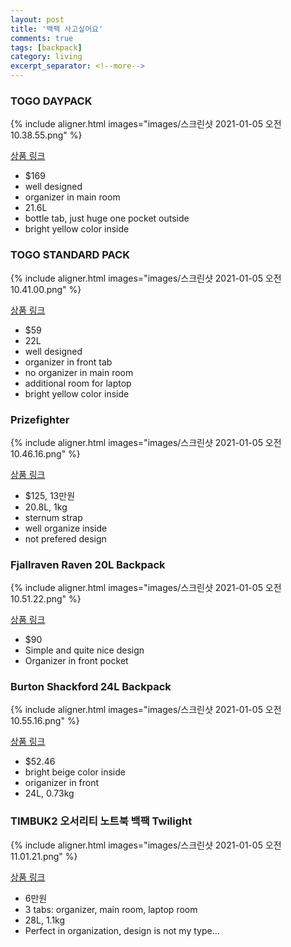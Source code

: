 ```yaml
---
layout: post
title: '백팩 사고싶어요'
comments: true
tags: [backpack]
category: living
excerpt_separator: <!--more-->
---
```


### TOGO DAYPACK


{% include aligner.html images="images/스크린샷 2021-01-05 오전 10.38.55.png" %}




[상품 링크](https://topodesigns.com/collections/backpacks/products/daypack?variant=729740001&avad=223489_a1f251ef9)



- $169
- well designed
- organizer in main room
- 21.6L
- bottle tab, just huge one pocket outside
- bright yellow color inside

### TOGO STANDARD PACK


{% include aligner.html images="images/스크린샷 2021-01-05 오전 10.41.00.png" %}


[상품 링크](https://topodesigns.com/collections/work-bags/products/standard-pack-1?variant=33192137883701)

- $59
- 22L
- well designed
- organizer in front tab
- no organizer in main room
- additional room for laptop
- bright yellow color inside


### Prizefighter


{% include aligner.html images="images/스크린샷 2021-01-05 오전 10.46.16.png" %}

[상품 링크](https://store.musinsa.com/app/goods/1096764)

- $125, 13만원
- 20.8L, 1kg
- sternum strap
- well organize inside
- not prefered design

### Fjallraven Raven 20L Backpack

{% include aligner.html images="images/스크린샷 2021-01-05 오전 10.51.22.png" %}

[상품 링크](https://www.backcountry.com/fjallraven-raven-20-backpack?skid=FJR009S-DEEFOR-ONESIZ&ti=U2VhcmNoIFJlc3VsdHM6ZmphbGxyYXZlbiBiYWNrcGFjazoxOjQ6ZmphbGxyYXZlbiBiYWNrcGFjaw==)

- $90
- Simple and quite nice design
- Organizer in front pocket

### Burton Shackford 24L Backpack

{% include aligner.html images="images/스크린샷 2021-01-05 오전 10.55.16.png" %}

[상품 링크](https://www.backcountry.com/burton-shackford-24l-backpack?skid=BUR024D-HYTRRICO-ONESIZ&ti=UExQIENhdDpFdmVyeWRheSBQYWNrczo3OjM4OmJjLWV2ZXJ5ZGF5LXBhY2tz)


- $52.46
- bright beige color inside
- origanizer in front
- 24L, 0.73kg


### TIMBUK2 오서리티 노트북 백팩 Twilight

{% include aligner.html images="images/스크린샷 2021-01-05 오전 11.01.21.png" %}

[상품 링크](http://www.attopangea.com/shop/goods/goods_view.php?goodsno=10320&category=016002)

- 6만원
- 3 tabs: organizer, main room, laptop room
- 28L, 1.1kg
- Perfect in organization, design is not my type...
